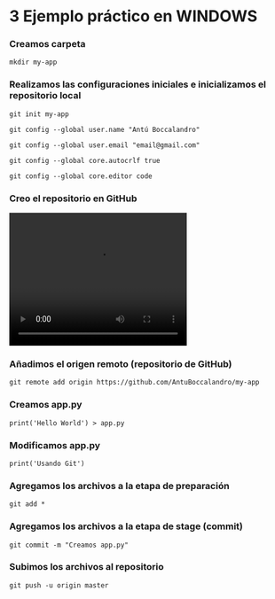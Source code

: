 # **3 Ejemplo práctico en WINDOWS**

### Creamos carpeta

```
mkdir my-app
```

### Realizamos las configuraciones iniciales e inicializamos el repositorio local

```
git init my-app
```

```
git config --global user.name "Antú Boccalandro"
```

```
git config --global user.email "email@gmail.com"
```

```
git config --global core.autocrlf true
```

```
git config --global core.editor code
```
### Creo el repositorio en GitHub

<video width="320" height="240" controls>
  <source src="https://imgur.com/gallery/ZYumnEs" type="video/mp4">
</video>

### Añadimos el origen remoto (repositorio de GitHub)

```
git remote add origin https://github.com/AntuBoccalandro/my-app
```

### Creamos app.py

```
print('Hello World') > app.py
```

### Modificamos app.py

```
print('Usando Git')
```

### Agregamos los archivos a la etapa de preparación

```
git add *
```

### Agregamos los archivos a la etapa de stage (commit)

```
git commit -m "Creamos app.py"
```

### Subimos los archivos al repositorio

```
git push -u origin master
```